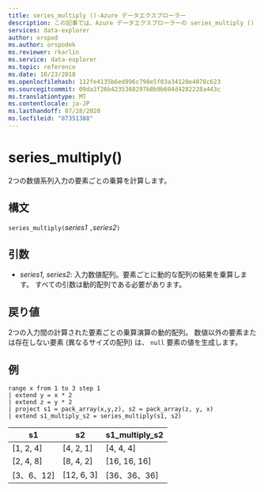```yaml
---
title: series_multiply ()-Azure データエクスプローラー
description: この記事では、Azure データエクスプローラーの series_multiply () について説明します。
services: data-explorer
author: orspod
ms.author: orspodek
ms.reviewer: rkarlin
ms.service: data-explorer
ms.topic: reference
ms.date: 10/23/2018
ms.openlocfilehash: 112fe4135b6ed996c798e5f03a34120e4078c623
ms.sourcegitcommit: 09da3f26b4235368297b8b9b604d4282228a443c
ms.translationtype: MT
ms.contentlocale: ja-JP
ms.lasthandoff: 07/28/2020
ms.locfileid: "87351388"
---
```

# <a name="series_multiply"></a>series_multiply()

2つの数値系列入力の要素ごとの乗算を計算します。

## <a name="syntax"></a>構文

`series_multiply(`*series1* `,`*series2*`)`

## <a name="arguments"></a>引数

* *series1, series2*: 入力数値配列。要素ごとに動的な配列の結果を乗算します。 すべての引数は動的配列である必要があります。 

## <a name="returns"></a>戻り値

2つの入力間の計算された要素ごとの乗算演算の動的配列。 数値以外の要素または存在しない要素 (異なるサイズの配列) は、 `null` 要素の値を生成します。

## <a name="example"></a>例

<!-- csl: https://help.kusto.windows.net:443/Samples -->
```kusto
range x from 1 to 3 step 1
| extend y = x * 2
| extend z = y * 2
| project s1 = pack_array(x,y,z), s2 = pack_array(z, y, x)
| extend s1_multiply_s2 = series_multiply(s1, s2)
```

|s1         |s2|        s1_multiply_s2|
|---|---|---|
|[1, 2, 4]    |[4, 2, 1]|   [4, 4, 4]|
|[2, 4, 8]    |[8, 4, 2]|   [16, 16, 16]|
|[3、6、12]   |[12, 6, 3]|  [36、36、36]|
